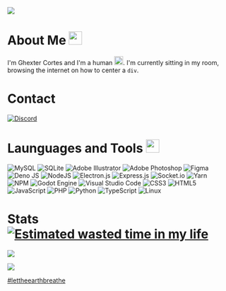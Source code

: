 ![](https://i.imgur.com/CYP1uRd.png)

# About Me <img src="https://emoji.discord.st/emojis/f819cbea-7e86-4d37-807c-f3457f56ea51.gif" height="30" width="30">

I'm Ghexter Cortes and I'm a human <img src="https://emoji.discord.st/emojis/ZuckWater.png" height="20" width="20">. I'm currently sitting in my room, browsing the internet on how to center a `div`.

# Contact

[![Discord](https://img.shields.io/badge/Ghex%237338-%237289DA.svg?style=for-the-badge&logo=discord&logoColor=white)](https://discord.com/channels/@me/749120018771345488)

# Launguages and Tools <img src="https://github.githubassets.com/images/mona-loading-dark.gif" height="30" width="30">


![MySQL](https://img.shields.io/badge/mysql-%2300f.svg?style=Flat&logo=mysql&logoColor=white)
![SQLite](https://img.shields.io/badge/sqlite-%2307405e.svg?style=Flat&logo=sqlite&logoColor=white)
![Adobe Illustrator](https://img.shields.io/badge/adobe%20illustrator-%23FF9A00.svg?style=Flat&logo=adobe%20illustrator&logoColor=white)
![Adobe Photoshop](https://img.shields.io/badge/adobe%20photoshop-%2331A8FF.svg?style=Flat&logo=adobe%20photoshop&logoColor=white)
![Figma](https://img.shields.io/badge/figma-%23F24E1E.svg?style=Flat&logo=figma&logoColor=white)
![Deno JS](https://img.shields.io/badge/deno%20js-000000?style=Flat&logo=deno&logoColor=white)
![NodeJS](https://img.shields.io/badge/node.js-6DA55F?style=Flat&logo=node.js&logoColor=white)
![Electron.js](https://img.shields.io/badge/Electron-191970?style=Flat&logo=Electron&logoColor=white)
![Express.js](https://img.shields.io/badge/express.js-%23404d59.svg?style=Flat&logo=express&logoColor=%2361DAFB)
![Socket.io](https://img.shields.io/badge/Socket.io-black?style=Flat&logo=socket.io&badgeColor=010101)
![Yarn](https://img.shields.io/badge/yarn-%232C8EBB.svg?style=Flat&logo=yarn&logoColor=white)
![NPM](https://img.shields.io/badge/NPM-%23000000.svg?style=Flat&logo=npm&logoColor=white)
![Godot Engine](https://img.shields.io/badge/GODOT-%23FFFFFF.svg?style=Flat&logo=godot-engine)
![Visual Studio Code](https://img.shields.io/badge/Visual%20Studio%20Code-0078d7.svg?style=Flat&logo=visual-studio-code&logoColor=white)
![CSS3](https://img.shields.io/badge/css3-%231572B6.svg?style=Flat&logo=css3&logoColor=white)
![HTML5](https://img.shields.io/badge/html5-%23E34F26.svg?style=Flat&logo=html5&logoColor=white)
![JavaScript](https://img.shields.io/badge/javascript-%23323330.svg?style=Flat&logo=javascript&logoColor=%23F7DF1E)
![PHP](https://img.shields.io/badge/php-%23777BB4.svg?style=Flat&logo=php&logoColor=white)
![Python](https://img.shields.io/badge/python-3670A0?style=Flat&logo=python&logoColor=ffdd54)
![TypeScript](https://img.shields.io/badge/typescript-%23007ACC.svg?style=Flat&logo=typescript&logoColor=white)
![Linux](https://img.shields.io/badge/Linux-FCC624?style=Flat&logo=linux&logoColor=black)

# Stats <a href="https://wakatime.com/@13e28714-8b6a-4522-863d-ba185e3d1bb8"><img src="https://wakatime.com/badge/user/13e28714-8b6a-4522-863d-ba185e3d1bb8.svg" alt="Estimated wasted time in my life"></a>

![](https://github-readme-stats.vercel.app/api?username=ghextercortes&show_icons=true&theme=dark&title_color=ffffff&text_color=c061cb&bg_color=241f31&hide_border=true&locale=en)

![](https://github-readme-stats.vercel.app/api/top-langs?username=ghextercortes&show_icons=true&langs_count=5&theme=dark&title_color=ffffff&text_color=c061cb&bg_color=241f31&hide_border=true&locale=en&layout=compact)


[#lettheearthbreathe](https://rebellion.global/)
